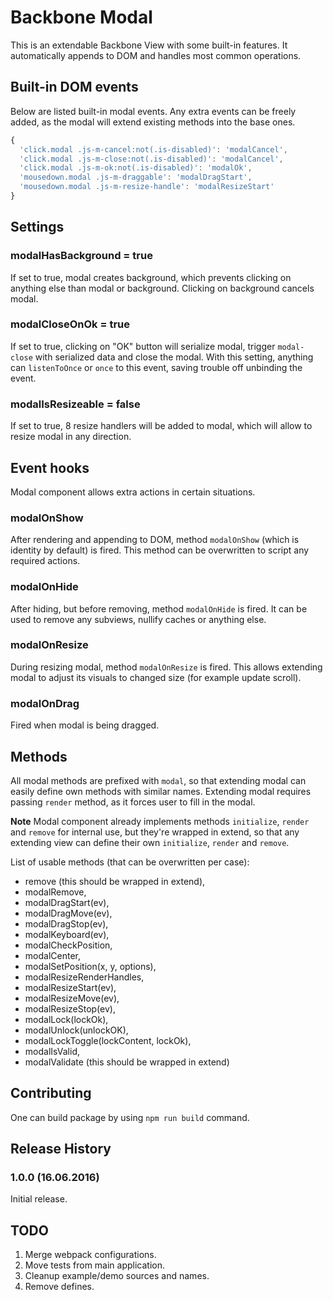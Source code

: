 Backbone Modal
================

This is an extendable Backbone View with some built-in features. It automatically appends to DOM and handles most common operations.

## Built-in DOM events
Below are listed built-in modal events. Any extra events can be freely added, as the modal will extend existing methods into the base ones.


```javascript
{
  'click.modal .js-m-cancel:not(.is-disabled)': 'modalCancel',
  'click.modal .js-m-close:not(.is-disabled)': 'modalCancel',
  'click.modal .js-m-ok:not(.is-disabled)': 'modalOk',
  'mousedown.modal .js-m-draggable': 'modalDragStart',
  'mousedown.modal .js-m-resize-handle': 'modalResizeStart'
}
```

## Settings
### modalHasBackground = true
If set to true, modal creates background, which prevents clicking on anything else than modal or background. Clicking on background cancels modal.

### modalCloseOnOk = true
If set to true, clicking on "OK" button will serialize modal, trigger `modal-close` with serialized data and close the modal. With this setting, anything can `listenToOnce` or `once` to this event, saving trouble off unbinding the event.

### modalIsResizeable = false
If set to true, 8 resize handlers will be added to modal, which will allow to resize modal in any direction.

## Event hooks
Modal component allows extra actions in certain situations.

### modalOnShow
After rendering and appending to DOM, method `modalOnShow` (which is identity by default) is fired. This method can be overwritten to script any required actions.

### modalOnHide
After hiding, but before removing, method `modalOnHide` is fired. It can be used to remove any subviews, nullify caches or anything else.

### modalOnResize
During resizing modal, method `modalOnResize` is fired. This allows extending modal to adjust its visuals to changed size (for example update scroll).

### modalOnDrag
Fired when modal is being dragged.

## Methods
All modal methods are prefixed with `modal`, so that extending modal can easily define own methods with similar names. Extending modal requires passing `render` method, as it forces user to fill in the modal.

**Note** Modal component already implements methods `initialize`, `render` and `remove` for internal use, but they're wrapped in extend, so that any extending view can define their own `initialize`, `render` and `remove`.

List of usable methods (that can be overwritten per case):
- remove (this should be wrapped in extend),
- modalRemove,
- modalDragStart(ev),
- modalDragMove(ev),
- modalDragStop(ev),
- modalKeyboard(ev),
- modalCheckPosition,
- modalCenter,
- modalSetPosition(x, y, options),
- modalResizeRenderHandles,
- modalResizeStart(ev),
- modalResizeMove(ev),
- modalResizeStop(ev),
- modalLock(lockOk),
- modalUnlock(unlockOK),
- modalLockToggle(lockContent, lockOk),
- modalIsValid,
- modalValidate (this should be wrapped in extend)

## Contributing
One can build package by using `npm run build` command.

## Release History

### 1.0.0 (16.06.2016)
Initial release.

## TODO
1. Merge webpack configurations.
2. Move tests from main application.
3. Cleanup example/demo sources and names.
4. Remove defines.
